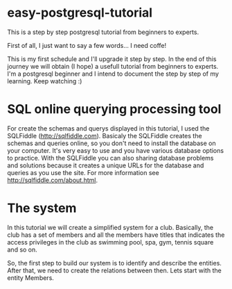 # easy-postgresql-tutorial
This is a step by step postgresql tutorial from beginners to experts.

First of all, I just want to say a few words... I need coffe! 

This is my first schedule and I'll upgrade it step by step. In the end of this journey we will obtain (I hope) a usefull tutorial from beginners to experts. I'm a postgresql beginner and I intend to document the step by step of my learning. Keep watching :)

# SQL online querying processing tool
For create the schemas and querys displayed in this tutorial, I used the SQLFiddle (http://sqlfiddle.com). Basicaly the SQLFiddle creates the schemas and queries online, so you don't need to install the database on your computer. It's very easy to use and you have various database options to practice. With the SQLFiddle you can also sharing database problems and solutions because it creates a unique URLs for the database and queries as you use the site. For more information see http://sqlfiddle.com/about.html.

# The system
In this tutorial we will create a simplified system for a club. Basically, the club has a set of members and all the members have titles that indicates the access privileges in the club as swimming pool, spa, gym, tennis square and so on. 

So, the first step to build our system is to identify and describe the entities. After that, we need to create the relations between then. 
Lets start with the entity Members.
